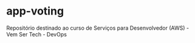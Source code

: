 # app-voting
Repositório destinado ao curso de Serviços para Desenvolvedor (AWS) - Vem Ser Tech - DevOps

